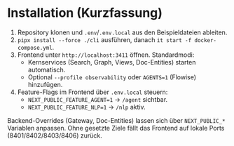 # Installation (Kurzfassung)

1. Repository klonen und `.env`/`.env.local` aus den Beispieldateien ableiten.
2. `pipx install --force ./cli` ausführen, danach `it start -f docker-compose.yml`.
3. Frontend unter `http://localhost:3411` öffnen. Standardmodi:
   - Kernservices (Search, Graph, Views, Doc-Entities) starten automatisch.
   - Optional `--profile observability` oder `AGENTS=1` (Flowise) hinzufügen.
4. Feature-Flags im Frontend über `.env.local` steuern:
   - `NEXT_PUBLIC_FEATURE_AGENT=1` → `/agent` sichtbar.
   - `NEXT_PUBLIC_FEATURE_NLP=1` → `/nlp` aktiv.

Backend-Overrides (Gateway, Doc-Entities) lassen sich über `NEXT_PUBLIC_*` Variablen anpassen. Ohne gesetzte Ziele fällt das Frontend auf lokale Ports (8401/8402/8403/8406) zurück.
